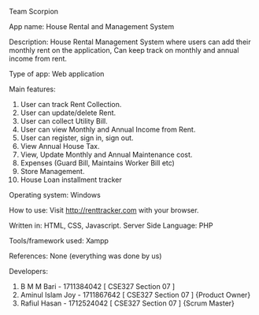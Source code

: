 Team Scorpion

App name: House Rental and Management System

Description: House Rental Management System where users can add their monthly rent on the application, Can keep track on monthly and annual income from rent. 

Type of app: Web application

Main features:

01. User can track Rent Collection.
02. User can update/delete Rent. 
03. User can collect Utility Bill.
04. User can view Monthly and Annual Income from Rent.
05. User can register, sign in, sign out.
06. View Annual House Tax.
07. View, Update Monthly and Annual Maintenance cost.
08. Expenses (Guard Bill, Maintains Worker Bill etc)
09. Store Management.
10. House Loan installment tracker

Operating system: Windows

How to use: Visit http://renttracker.com with your browser.

Written in: HTML, CSS, Javascript. 
Server Side Language: PHP

Tools/framework used: Xampp

References: None (everything was done by us)

Developers: 
1. B M M Bari 		- 1711384042 	[ CSE327 Section 07 ]	
2. Aminul Islam Joy 	- 1711867642	[ CSE327 Section 07 ]	{Product Owner}
3. Rafiul Hasan 	- 1712524042	[ CSE327 Section 07 ]	{Scrum Master}


